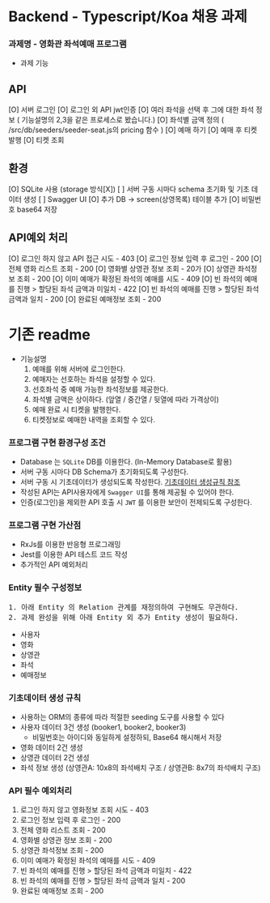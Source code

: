 # Backend - Typescript/Koa 채용 과제

### 과제명 - 영화관 좌석예매 프로그램

- 과제 기능
## API
[O] 서버 로그인
[O] 로그인 외 API jwt인증
[O] 여러 좌석을 선택 후 그에 대한 좌석 정보
( 기능설명의 2,3을 같은 프로세스로 봤습니다.)
[O] 좌석별 금액 정의 
( /src/db/seeders/seeder-seat.js의 pricing 함수 )
[O] 예매 하기
[O] 예매 후 티켓 발행
[O] 티켓 조회
## 환경
[O] SQLite 사용 (storage 방식[X])
[ ] 서버 구동 시마다 schema 초기화 및 기초 데이터 생성
[ ] Swagger UI
[O] 추가 DB -> screen(상영목록) 테이블 추가
[O] 비밀번호 base64 저장
## API예외 처리
[O] 로그인 하지 않고 API 접근 시도 - 403
[O] 로그인 정보 입력 후 로그인 - 200
[O] 전체 영화 리스트 조회 - 200
[O] 영화별 상영관 정보 조회 - 20가
[O] 상영관 좌석정보 조회 - 200
[O] 이미 예매가 확정된 좌석의 예매를 시도 - 409
[O] 빈 좌석의 예매를 진행 > 할당된 좌석 금액과 미일치 - 422
[O] 빈 좌석의 예매를 진행 > 할당된 좌석 금액과 일치 - 200
[O] 완료된 예매정보 조회 - 200



# 기존 readme

- 기능설명
  1. 예매를 위해 서버에 로그인한다.
  2. 예매자는 선호하는 좌석을 설정할 수 있다.
  3. 선호좌석 중 예매 가능한 좌석정보를 제공한다.
  4. 좌석별 금액은 상이하다. (앞열 / 중간열 / 뒷열에 따라 가격상이)
  5. 예매 완료 시 티켓을 발행한다.
  6. 티켓정보로 예매한 내역을 조회할 수 있다.

### 프로그램 구현 환경구성 조건

- Database 는 `SQLite` DB를 이용한다. (In-Memory Database로 활용)
- 서버 구동 시마다 DB Schema가 초기화되도록 구성한다.
- 서버 구동 시 기초데이터가 생성되도록 작성한다. [기초데이터 생성규칙 참조](#initDataRules)
- 작성된 API는 API사용자에게 `Swagger UI`를 통해 제공될 수 있어야 한다.
- 인증(로그인)을 제외한 API 호출 시 `JWT` 를 이용한 보안이 전제되도록 구성한다.

### 프로그램 구현 가산점

- RxJs를 이용한 반응형 프로그래밍
- Jest를 이용한 API 테스트 코드 작성
- 추가적인 API 예외처리

### Entity 필수 구성정보

<pre>
1. 아래 Entity 의 Relation 관계를 재정의하여 구현해도 무관하다.
2. 과제 완성을 위해 아래 Entity 외 추가 Entity 생성이 필요하다.
</pre>

- 사용자
- 영화
- 상영관
- 좌석
- 예매정보

### <a id="initDataRules" name="initDataRules"></a>기초데이터 생성 규칙

- 사용하는 ORM의 종류에 따라 적절한 seeding 도구를 사용할 수 있다
- 사용자 데이터 3건 생성 (booker1, booker2, booker3)
  - 비밀번호는 아이디와 동일하게 설정하되, Base64 해시해서 저장
- 영화 데이터 2건 생성
- 상영관 데이터 2건 생성
- 좌석 정보 생성 (상영관A: 10x8의 좌석배치 구조 / 상영관B: 8x7의 좌석배치 구조)

### API 필수 예외처리

1. 로그인 하지 않고 영화정보 조회 시도 - 403
2. 로그인 정보 입력 후 로그인 - 200
3. 전체 영화 리스트 조회 - 200
4. 영화별 상영관 정보 조회 - 200
5. 상영관 좌석정보 조회 - 200
6. 이미 예매가 확정된 좌석의 예매를 시도 - 409
7. 빈 좌석의 예매를 진행 > 할당된 좌석 금액과 미일치 - 422
8. 빈 좌석의 예매를 진행 > 할당된 좌석 금액과 일치 - 200
9. 완료된 예매정보 조회 - 200
